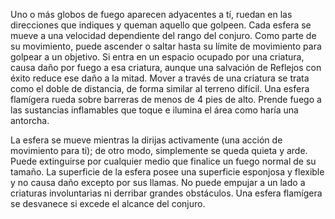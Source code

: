 Uno o más globos de fuego aparecen adyacentes a tí, ruedan en las direcciones que indiques y queman aquello que golpeen. Cada esfera se mueve a una velocidad dependiente del rango del conjuro. Como parte de su movimiento, puede ascender o saltar hasta su límite de movimiento para golpear a un objetivo. Si entra en un espacio ocupado por una criatura, causa daño por fuego a esa criatura, aunque una salvación de Reflejos con éxito reduce ese daño a la mitad. Mover a través de una criatura se trata como el doble de distancia, de forma similar al terreno difícil. Una esfera flamígera rueda sobre barreras de menos de 4 pies de alto. Prende fuego a las sustancias inflamables que toque e ilumina el área como haría una antorcha.

La esfera se mueve mientras la dirijas activamente (una acción de movimiento para ti); de otro modo, simplemente se queda quieta y arde. Puede extinguirse por cualquier medio que finalice un fuego normal de su tamaño. La superficie de la esfera posee una superficie esponjosa y flexible y no causa daño excepto por sus llamas. No puede empujar a un lado a criaturas involuntarias ni derribar grandes obstáculos. Una esfera flamígera se desvanece si excede el alcance del conjuro.
